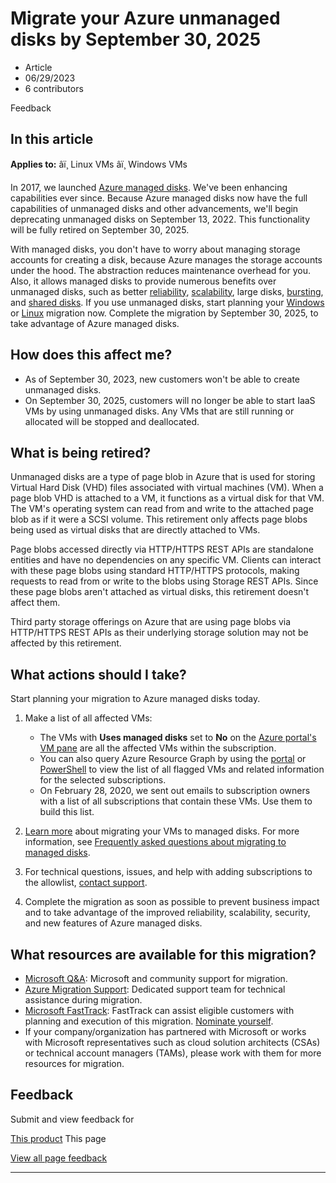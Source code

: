 # Migrate your Azure unmanaged disks by September 30, 2025

* Article
* 06/29/2023
* 6 contributors

Feedback

## In this article

**Applies to:** âï¸ Linux VMs âï¸ Windows VMs

In 2017, we launched [Azure managed disks](https://azure.microsoft.com/blog/announcing-general-availability-of-managed-disks-and-larger-scale-sets/). We've been enhancing capabilities ever since. Because Azure managed disks now have the full capabilities of unmanaged disks and other advancements, we'll begin deprecating unmanaged disks on September 13, 2022. This functionality will be fully retired on September 30, 2025.

With managed disks, you don't have to worry about managing storage accounts for creating a disk, because Azure manages the storage accounts under the hood. The abstraction reduces maintenance overhead for you. Also, it allows managed disks to provide numerous benefits over unmanaged disks, such as better [reliability](manage-availability#use-managed-disks-for-vms-in-an-availability-set), [scalability](../azure-resource-manager/management/azure-subscription-service-limits#virtual-machine-disk-limits), large disks, [bursting](disk-bursting), and [shared disks](disks-shared-enable). If you use unmanaged disks, start planning your [Windows](windows/convert-unmanaged-to-managed-disks) or [Linux](linux/convert-unmanaged-to-managed-disks) migration now. Complete the migration by September 30, 2025, to take advantage of Azure managed disks.

## How does this affect me?

* As of September 30, 2023, new customers won't be able to create unmanaged disks.
* On September 30, 2025, customers will no longer be able to start IaaS VMs by using unmanaged disks. Any VMs that are still running or allocated will be stopped and deallocated.

## What is being retired?

Unmanaged disks are a type of page blob in Azure that is used for storing Virtual Hard Disk (VHD) files associated with virtual machines (VM). When a page blob VHD is attached to a VM, it functions as a virtual disk for that VM. The VM's operating system can read from and write to the attached page blob as if it were a SCSI volume. This retirement only affects page blobs being used as virtual disks that are directly attached to VMs.

Page blobs accessed directly via HTTP/HTTPS REST APIs are standalone entities and have no dependencies on any specific VM. Clients can interact with these page blobs using standard HTTP/HTTPS protocols, making requests to read from or write to the blobs using Storage REST APIs. Since these page blobs aren't attached as virtual disks, this retirement doesn't affect them.

Third party storage offerings on Azure that are using page blobs via HTTP/HTTPS REST APIs as their underlying storage solution may not be affected by this retirement.

## What actions should I take?

Start planning your migration to Azure managed disks today.

1. Make a list of all affected VMs:

	* The VMs with **Uses managed disks** set to **No** on the [Azure portal's VM pane](https://portal.azure.com/#blade/HubsExtension/BrowseResourceBlade/resourceType/Microsoft.ClassicCompute%2FVirtualMachines) are all the affected VMs within the subscription.
	* You can also query Azure Resource Graph by using the [portal](https://portal.azure.com/#blade/HubsExtension/ArgQueryBlade/query/resources%0A%7C%20where%20type%20%3D%3D%20%22microsoft.classiccompute%2Fvirtualmachines%22) or [PowerShell](https://github.com/MicrosoftDocs/azure-docs/blob/master/articles/governance/resource-graph/concepts/work-with-data.md) to view the list of all flagged VMs and related information for the selected subscriptions.
	* On February 28, 2020, we sent out emails to subscription owners with a list of all subscriptions that contain these VMs. Use them to build this list.
2. [Learn more](windows/migrate-to-managed-disks) about migrating your VMs to managed disks. For more information, see [Frequently asked questions about migrating to managed disks](faq-for-disks).
3. For technical questions, issues, and help with adding subscriptions to the allowlist, [contact support](https://portal.azure.com/#create/Microsoft.Support/Parameters/%7B%22pesId%22:%226f16735c-b0ae-b275-ad3a-03479cfa1396%22,%22supportTopicId%22:%228a82f77d-c3ab-7b08-d915-776b4ff64ff4%22%7D).
4. Complete the migration as soon as possible to prevent business impact and to take advantage of the improved reliability, scalability, security, and new features of Azure managed disks.

## What resources are available for this migration?

* [Microsoft Q&A](/en-us/answers/topics/azure-virtual-machines-migration.html): Microsoft and community support for migration.
* [Azure Migration Support](https://portal.azure.com/#create/Microsoft.Support/Parameters/%7B%22pesId%22:%226f16735c-b0ae-b275-ad3a-03479cfa1396%22,%22supportTopicId%22:%221135e3d0-20e2-aec5-4ef0-55fd3dae2d58%22%7D): Dedicated support team for technical assistance during migration.
* [Microsoft FastTrack](https://www.microsoft.com/fasttrack): FastTrack can assist eligible customers with planning and execution of this migration. [Nominate yourself](https://azure.microsoft.com/programs/azure-fasttrack/#nomination).
* If your company/organization has partnered with Microsoft or works with Microsoft representatives such as cloud solution architects (CSAs) or technical account managers (TAMs), please work with them for more resources for migration.

## Feedback

Submit and view feedback for

[This product](https://feedback.azure.com/d365community/forum/ec2f1827-be25-ec11-b6e6-000d3a4f0f1c)
This page

[View all page feedback](https://github.com/MicrosoftDocs/azure-docs/issues)

---
